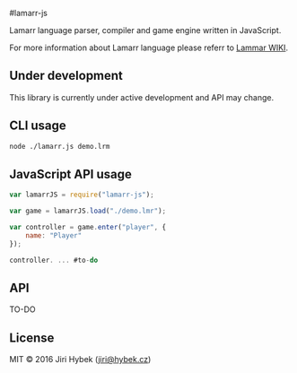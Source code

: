 #lamarr-js

Lamarr language parser, compiler and game engine written in JavaScript.

For more information about Lamarr language please referr to [Lammar WIKI](https://github.com/lamarr-lang/lamarr-lang.github.io/wiki).

## Under development
This library is currently under active development and API may change.

## CLI usage
```bash
node ./lamarr.js demo.lrm
```

## JavaScript API usage
```javascript
var lamarrJS = require("lamarr-js");

var game = lamarrJS.load("./demo.lmr");

var controller = game.enter("player", {
	name: "Player"
});

controller. ... #to-do
```

## API
TO-DO

## License
MIT &copy; 2016 Jiri Hybek (jiri@hybek.cz)